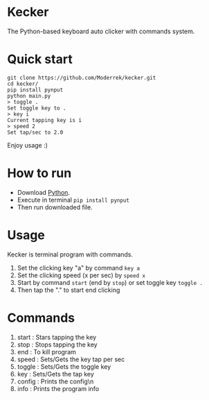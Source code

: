 # Kecker

The Python-based keyboard auto clicker with commands system.

# Quick start

```shell
git clone https://github.com/Moderrek/kecker.git
cd kecker/
pip install pynput
python main.py
> toggle .
Set toggle key to .
> key i
Current tapping key is i
> speed 2
Set tap/sec to 2.0
```
Enjoy usage :)

# How to run

 * Download [Python](https://www.python.org/downloads/).
 * Execute in terminal ``pip install pynput``
 * Then run downloaded file.

# Usage

Kecker is terminal program with commands.
1. Set the clicking key "a" by command ``key a``
2. Set the clicking speed (x per sec) by ``speed x``
3. Start by command ``start`` (end by ``stop``) or set toggle key ``toggle .``
4. Then tap the "." to start end clicking

# Commands
1. start : Stars tapping the key
2. stop : Stops tapping the key
3. end : To kill program
4. speed <per sec> : Sets/Gets the key tap per sec
5. toggle <character> : Sets/Gets the toggle key
6. key <character> : Sets/Gets the tap key
7. config : Prints the config\n
8. info : Prints the program info